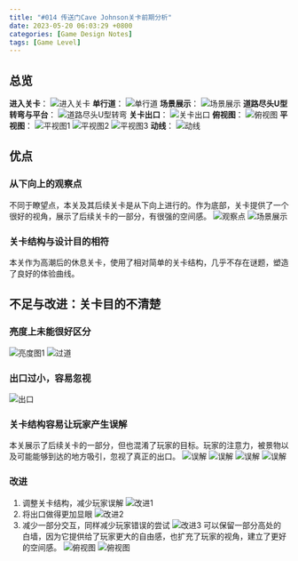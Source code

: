 ```yaml
---
title: "#014 传送门Cave Johnson关卡前期分析"
date: 2023-05-20 06:03:29 +0800
categories: [Game Design Notes]
tags: [Game Level]
---
```


## 总览
**进入关卡**：
![进入关卡](../../assets/img/GameDesignNotes/014/20230519222027_1.jpg)
**单行道**：
![单行道](../../assets/img/GameDesignNotes/014/20230519222037_1.jpg)
**场景展示**：
![场景展示](../../assets/img/GameDesignNotes/014/20230519222110_1.jpg)
**道路尽头U型转弯与平台**：
![道路尽头U型转弯](../../assets/img/GameDesignNotes/014/20230520001913_1.jpg)
**关卡出口**：
![关卡出口](../../assets/img/GameDesignNotes/014/20230519222811_1.jpg)
**俯视图**：
![俯视图](../../assets/img/GameDesignNotes/014/20230519222556_1.jpg)
**平视图**：
![平视图1](../../assets/img/GameDesignNotes/014/20230519222155_1.jpg)
![平视图2](../../assets/img/GameDesignNotes/014/20230520001805_1.jpg)
![平视图3](../../assets/img/GameDesignNotes/014/20230520001850_1.jpg)
**动线**：
![动线](../../assets/img/GameDesignNotes/014/4.png)
## 优点
### 从下向上的观察点
不同于瞭望点，本关及其后续关卡是从下向上进行的。作为底部，关卡提供了一个很好的视角，展示了后续关卡的一部分，有很强的空间感。
![观察点](../../assets/img/GameDesignNotes/014/20230520001826_1.jpg)
![场景展示](../../assets/img/GameDesignNotes/014/20230519222110_1.jpg)
### 关卡结构与设计目的相符
本关作为高潮后的休息关卡，使用了相对简单的关卡结构，几乎不存在谜题，塑造了良好的体验曲线。

## 不足与改进：关卡目的不清楚
### 亮度上未能很好区分
![亮度图1](../../assets/img/GameDesignNotes/014/20230520001850_1.png)
![过道](../../assets/img/GameDesignNotes/014/20230519222742_1.jpg)

### 出口过小，容易忽视
![出口](../../assets/img/GameDesignNotes/014/20230519222808_1.jpg)

### 关卡结构容易让玩家产生误解
本关展示了后续关卡的一部分，但也混淆了玩家的目标。玩家的注意力，被景物以及可能能够到达的地方吸引，忽视了真正的出口。
![误解](../../assets/img/GameDesignNotes/014/20230519222626_1.jpg)
![误解](../../assets/img/GameDesignNotes/014/20230519222256_1.jpg)
![误解](../../assets/img/GameDesignNotes/014/20230519222618_1.jpg)
![误解](../../assets/img/GameDesignNotes/014/20230520001826_1.jpg)
### 改进
1. 调整关卡结构，减少玩家误解
![改进1](../../assets/img/GameDesignNotes/014/1.png)
2. 将出口做得更加显眼
![改进2](../../assets/img/GameDesignNotes/014/3.png)
3. 减少一部分交互，同样减少玩家错误的尝试
![改进3](../../assets/img/GameDesignNotes/014/2.png)
可以保留一部分高处的白墙，因为它提供给了玩家更大的自由感，也扩充了玩家的视角，建立了更好的空间感。
![俯视图](../../assets/img/GameDesignNotes/014/20230519222534_1.jpg)
![俯视图](../../assets/img/GameDesignNotes/014/20230519222556_1.jpg)

